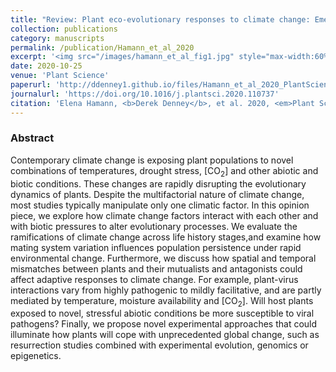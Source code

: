```yaml
---
title: "Review: Plant eco-evolutionary responses to climate change: Emerging directions"
collection: publications
category: manuscripts
permalink: /publication/Hamann_et_al_2020
excerpt: '<img src="/images/hamann_et_al_fig1.jpg" style="max-width:60%; height:auto; display:block; margin:auto;"/> <br> In this review, we highlight the need to integrate across the entire life cycle of a plant, utilize multi-factorial climate manipulations, and incorporate biotic interactions in ecological and evolutionary research.'
date: 2020-10-25
venue: 'Plant Science'
paperurl: 'http://ddenney1.github.io/files/Hamann_et_al_2020_PlantScience.pdf'
journalurl: 'https://doi.org/10.1016/j.plantsci.2020.110737'
citation: 'Elena Hamann, <b>Derek Denney</b>, et al. 2020, <em>Plant Science</em>'
---
```

### Abstract
  
Contemporary climate change is exposing plant populations to novel combinations of temperatures, drought stress, [CO<sub>2</sub>] and other abiotic and biotic conditions. These changes are rapidly disrupting the evolutionary dynamics of plants. Despite the multifactorial nature of climate change, most studies typically manipulate only one climatic factor. In this opinion piece, we explore how climate change factors interact with each other and with biotic pressures to alter evolutionary processes. We evaluate the ramifications of climate change across life history stages,and examine how mating system variation influences population persistence under rapid environmental change. Furthermore, we discuss how spatial and temporal mismatches between plants and their mutualists and antagonists could affect adaptive responses to climate change. For example, plant-virus interactions vary from highly pathogenic to mildly facilitative, and are partly mediated by temperature, moisture availability and [CO<sub>2</sub>]. Will host plants exposed to novel, stressful abiotic conditions be more susceptible to viral pathogens? Finally, we propose novel experimental approaches that could illuminate how plants will cope with unprecedented global change, such as resurrection studies combined with experimental evolution, genomics or epigenetics.
